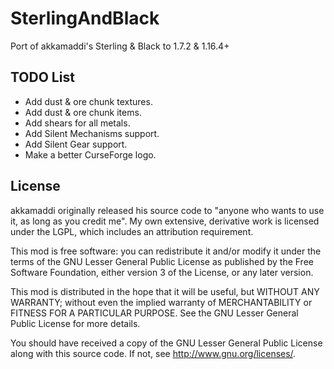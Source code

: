 SterlingAndBlack
================

Port of akkamaddi's Sterling &amp; Black to 1.7.2 & 1.16.4+

TODO List
---------
- Add dust & ore chunk textures.
- Add dust & ore chunk items.
- Add shears for all metals.
- Add Silent Mechanisms support.
- Add Silent Gear support.
- Make a better CurseForge logo.

License
-------

akkamaddi originally released his source code to "anyone who wants to use it, as long as you credit me". My own extensive, derivative work is licensed under the LGPL, which includes an attribution
requirement.

This mod is free software: you can redistribute it and/or modify it under the
terms of the GNU Lesser General Public License as published by the Free
Software Foundation, either version 3 of the License, or any later version.

This mod is distributed in the hope that it will be useful, but WITHOUT ANY
WARRANTY; without even the implied warranty of MERCHANTABILITY or FITNESS FOR A
PARTICULAR PURPOSE.  See the GNU Lesser General Public License for more
details.

You should have received a copy of the GNU Lesser General Public License along
with this source code.  If not, see <http://www.gnu.org/licenses/>.

